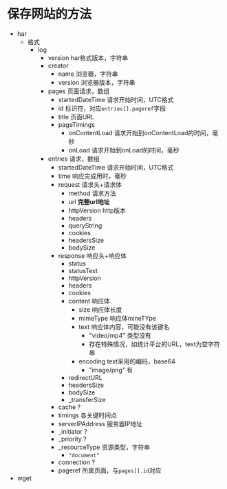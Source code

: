 # 保存网站的方法

* har
  * 格式
    * log
      * version har格式版本，字符串
      * creator
        * name 浏览器，字符串
        * version 浏览器版本，字符串
      * pages 页面请求，数组
        * startedDateTime 请求开始时间，UTC格式
        * id 标识符，对应`entries[].pageref`字段
        * title 页面URL
        * pageTimings
          * onContentLoad 请求开始到onContentLoad的时间，毫秒
          * onLoad 请求开始到onLoad的时间，毫秒
      * entries 请求，数组
        * startedDateTime 请求开始时间，UTC格式
        * time 响应完成用时，毫秒
        * request 请求头+请求体
          * method 请求方法
          * url **完整url地址**
          * httpVersion http版本
          * headers
          * queryString
          * cookies
          * headersSize
          * bodySize
        * response 响应头+响应体
          * status
          * statusText
          * httpVersion
          * headers
          * cookies
          * content 响应体
            * size 响应体长度
            * mimeType 响应体mineTYpe
            * text 响应体内容，可能没有该键名
              * "video/mp4" 类型没有
              * 存在特殊情况，如统计平台的URL，text为空字符串
            * encoding text采用的编码，base64
              * "image/png" 有
          * redirectURL
          * headersSize
          * bodySize
          * _transferSize
        * cache ?
        * timings 各关键时间点
        * serverIPAddress 服务器IP地址
        * _initiator ?
        * _priority ?
        * _resourceType 资源类型，字符串
          * `"document"`
        * connection ?
        * pageref 所属页面，与`pages[].id`对应
* wget